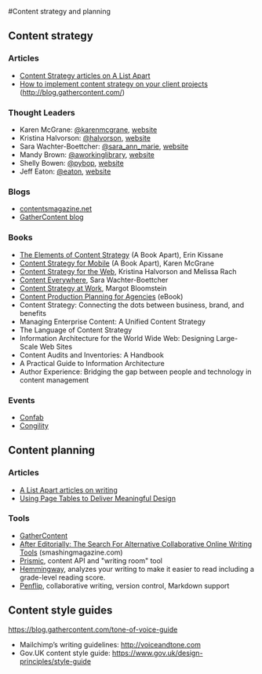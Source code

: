#Content strategy and planning

## Content strategy

### Articles

* [Content Strategy articles on A List Apart](http://alistapart.com/topic/content-strategy/)
* [How to implement content strategy on your client projects](http://blog.gathercontent.com/how-to-implement-content-strategy-on-your-client-projects) (http://blog.gathercontent.com/)

### Thought Leaders

* Karen McGrane: [@karenmcgrane](https://twitter.com/karenmcgrane), [website](http://karenmcgrane.com/)
* Kristina Halvorson: [@halvorson](https://twitter.com/halvorson), [website](http://braintraffic.com/)
* Sara Wachter-Boettcher: [@sara_ann_marie](https://twitter.com/sara_ann_marie), [website](http://www.sarawb.com/)
* Mandy Brown: [@aworkinglibrary](https://twitter.com/aworkinglibrary), [website](http://aworkinglibrary.com/)
* Shelly Bowen: [@pybop](https://twitter.com/pybop/), [website](http://www.pybop.com/)
* Jeff Eaton: [@eaton](https://twitter.com/eaton), [website](http://angrylittletree.com/)

### Blogs

* [contentsmagazine.net](http://contentsmagazine.net/)
* [GatherContent blog](http://blog.gathercontent.com)

### Books

* [The Elements of Content Strategy](http://www.abookapart.com/products/the-elements-of-content-strategy/) (A Book Apart), Erin Kissane 
* [Content Strategy for Mobile](http://www.abookapart.com/products/content-strategy-for-mobile/) (A Book Apart), Karen McGrane
* [Content Strategy for the Web](http://contentstrategy.com/book.html), Kristina Halvorson and Melissa Rach
* [Content Everywhere](http://rosenfeldmedia.com/books/content-everywhere/), Sara Wachter-Boettcher
* [Content Strategy at Work](http://appropriateinc.com/book/), Margot Bloomstein
* [Content Production Planning for Agencies](https://www.gathercontent.com/content-production-planning-for-agencies/) (eBook)
* Content Strategy: Connecting the dots between business, brand, and benefits
* Managing Enterprise Content: A Unified Content Strategy
* The Language of Content Strategy
* Information Architecture for the World Wide Web: Designing Large-Scale Web Sites
* Content Audits and Inventories: A Handbook
* A Practical Guide to Information Architecture
* Author Experience: Bridging the gap between people and technology in content management


### Events

* [Confab](http://confabevents.com/)
* [Congility](http://www.congility.com/)


## Content planning

### Articles

* [A List Apart articles on writing](http://alistapart.com/topic/writing)
* [Using Page Tables to Deliver Meaningful Design](http://www.chapterthree.com/blog/nica-lorber/using-page-tables-deliver-meaningful-design)

### Tools

* [GatherContent](https://www.gathercontent.com/)
* [After Editorially: The Search For Alternative Collaborative Online Writing Tools](http://www.smashingmagazine.com/2014/04/17/after-editorially-alternative-collaborative-online-writing-tools/) (smashingmagazine.com)
* [Prismic](https://prismic.io/), content API and "writing room" tool
* [Hemmingway](http://www.hemingwayapp.com/), analyzes your writing to make it easier to read including a grade-level reading score.
* [Penflip](https://www.penflip.com/), collaborative writing, version control, Markdown support

## Content style guides

https://blog.gathercontent.com/tone-of-voice-guide

* Mailchimp’s writing guidelines: http://voiceandtone.com
* Gov.UK content style guide: https://www.gov.uk/design-principles/style-guide
